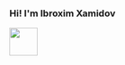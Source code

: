 ### Hi! I'm Ibroxim Xamidov 
<img src="https://giphy.com/embed/AWNxDbtHGIJDW" width="50" height="50"></img>
